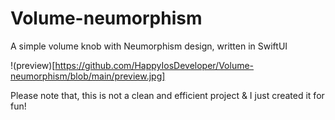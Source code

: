 # Volume-neumorphism
A simple volume knob with Neumorphism design, written in SwiftUI

!(preview)[https://github.com/HappyIosDeveloper/Volume-neumorphism/blob/main/preview.jpg]


Please note that, this is not a clean and efficient project & I just created it for fun!
